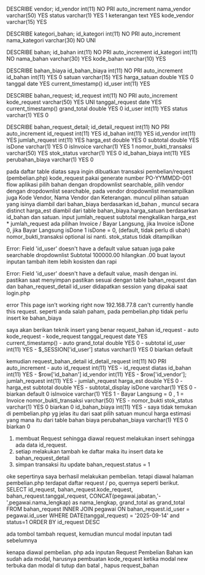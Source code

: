 DESCRIBE vendor;
id_vendor int(11) NO PRI auto_increment
nama_vendor varchar(50) YES
status varchar(1) YES 1
keterangan text YES
kode_vendor varchar(15) YES

DESCRIBE kategori_bahan;
id_kategori int(11) NO PRI auto_increment
nama_kategori varchar(30) NO UNI

DESCRIBE bahan;
id_bahan int(11) NO PRI auto_increment
id_kategori int(11) NO
nama_bahan varchar(30) YES
kode_bahan varchar(10) YES

DESCRIBE bahan_biaya
id_bahan_biaya int(11) NO PRI auto_increment
id_bahan int(11) YES 0
satuan varchar(15) YES
harga_satuan double YES 0
tanggal date YES current_timestamp()
id_user int(11) YES

DESCRIBE bahan_request;
id_request int(11) NO PRI auto_increment
kode_request varchar(50) YES UNI
tanggal_request date YES current_timestamp()
grand_total double YES 0
id_user int(11) YES
status varchar(1) YES 0

DESCRIBE bahan_request_detail;
id_detail_request int(11) NO PRI auto_increment
id_request int(11) YES
id_bahan int(11) YES
id_vendor int(11) YES
jumlah_request int(11) YES
harga_est double YES 0
subtotal double YES
isDone varchar(1) YES 0
isInvoice varchar(1) YES 1
nomor_bukti_transaksi varchar(50) YES
stok_status varchar(1) YES 0
id_bahan_biaya int(11) YES
perubahan_biaya varchar(1) YES 0

pada daftar table diatas saya ingin dibuatkan transaksi pembelian/request (pembelian.php)
kode_request pakai generate number PO-YYMMDD-001
flow aplikasi pilih bahan dengan dropdownlist searchable,
pilih vendor dengan dropdownlist searchable, pada vendor dropdownlist menampilkan juga Kode Vendor, Nama Vendor dan Keterangan.
muncul pilihan satuan yang isinya diambil dari bahan_biaya berdasarkan id_bahan , muncul secara distinct
harga_est diambil dari table bahan_biaya.harga_satuan berdasarkan id_bahan dan satuan.
input jumlah_request
subtotal mengkalikan harga_est \* jumlah_request
ada pilihan Invoice / Bayar Langsung, jika Invoice isDone 0, jika Bayar Langsung isDone 1
isDone = 0, (default, tidak perlu di ubah)
nomor_bukti_transaksi optional isi nanti.
stok_status tidak ditampilkan

Error: Field 'id_user' doesn't have a default value
satuan juga pake searchable dropdownlist
Subtotal 100000.00 hilangkan .00
buat layout inputan tambah item lebih kosisten dan rapi

Error: Field 'id_user' doesn't have a default value, masih dengan ini. pastikan saat menyimpan pastikan sesuai dengan table bahan_request dan dan bahan_request_detail
id_user didapatkan session yang dipakai saat login.php

error
This page isn’t working right now
192.168.77.8 can't currently handle this request.
seperti anda salah paham, pada pembelian.php tidak perlu insert ke bahan_biaya

saya akan berikan teknik insert yang benar
request_bahan
id_request - auto
kode_request - kode_request
tanggal_request date YES current_timestamp() - auto
grand_total double YES 0 - subtotal
id_user int(11) YES - $\_SESSION['id_user']
status varchar(1) YES 0 biarkan default

kemudian request_bahan_detail
id_detail_request int(11) NO PRI auto_increment - auto
id_request int(11) YES - id_request diatas
id_bahan int(11) YES - $row['id_bahan']
id_vendor int(11) YES - $row['id_vendor'];
jumlah_request int(11) YES - jumlah_request
harga_est double YES 0 - harga_est
subtotal double YES - subtotal_display
isDone varchar(1) YES 0 - biarkan default 0
isInvoice varchar(1) YES 1 - Bayar Langsung = 0 , 1 = Invoice
nomor_bukti_transaksi varchar(50) YES - nomor_bukti
stok_status varchar(1) YES 0 biarkan 0
id_bahan_biaya int(11) YES - saya tidak temukan di pembelian.php yg jelas itu dari saat pilih satuan muncul harga estimasi yang mana itu dari table bahan biaya
perubahan_biaya varchar(1) YES 0 biarkan 0

1. membuat Request sehingga diawal request melakukan insert sehingga ada data id_request.
2. setiap melakukan tambah ke daftar maka itu insert data ke bahan_request_detail
3. simpan transaksi itu update bahan_request.status = 1

oke sepertinya saya berhasil melakukan pembelian. tetapi diawal halaman pembelian.php terdapat daftar request / po, quernya seperti berikut.
SELECT
id_request,
bahan_request.kode_request,
bahan_request.tanggal_request,
CONCAT(pegawai.jabatan,'-',pegawai.nama_lengkap) as nama_lengkap,
grand_total as grand_total
FROM
bahan_request
INNER JOIN
pegawai
ON
bahan_request.id_user = pegawai.id_user WHERE DATE(tanggal_request) = '2025-09-14' and status=1
ORDER BY id_request DESC

ada tombol tambah request, kemudian muncul modal inputan tadi sebelumnya

kenapa diawal pembelian. php ada inputan Request Pembelian Bahan kan sudah ada modal,
harusnya pembuatan kode_request ketika modal new terbuka dan modal di tutup dan batal , hapus request_bahan
